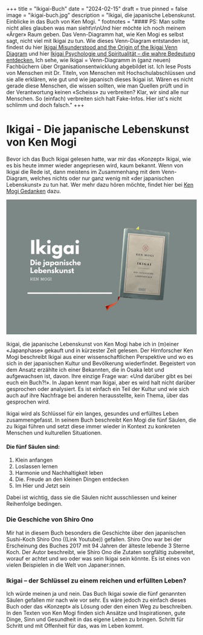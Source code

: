 +++
title = "Ikigai-Buch"
date = "2024-02-15"
draft = true
pinned = false
image = "ikigai-buch.jpg"
description = "Ikigai, die japanische Lebenskunst. Einblicke in das Buch von Ken Mogi. "
footnotes = "#### PS: Man sollte nicht alles glauben was man sieht\n\nUnd hier möchte ich noch meinem «Ärger» Raum geben. Das Venn-Diagramm hat, wie Ken Mogi es selbst sagt, nicht viel mit Ikigai zu tun. Wie dieses Venn-Diagram entstanden ist, findest du hier [Ikigai Misunderstood and the Origin of the Ikigai Venn Diagram](https://ikigaitribe.com/ikigai/ikigai-misunderstood/) und hier [Ikigai Psychologie und Spiritualität – die wahre Bedeutung entdecken.](https://finde-zukunft.de/blog/ikigai-psychologie-und-spiritualitaet) Ich sehe, wie Ikigai = Venn-Diagramm in (ganz neuen) Fachbüchern über Organisationsentwicklung abgebildet ist. Ich lese Posts von Menschen mit Dr. Titeln, von Menschen mit Hochschulabschlüssen und sie alle erklären, wie gut und wie japanisch dieses Ikigai ist. Wären es nicht gerade diese Menschen, die wissen sollten, wie man Quellen prüft und in der Verantwortung keinen «Scheiss» zu verbreiten? Klar, wir sind alle nur Menschen. So (einfach) verbreiten sich halt Fake-Infos. Hier ist's nicht schlimm und doch falsch."
+++
# Ikigai - Die japanische Lebenskunst von Ken Mogi

Bevor ich das Buch Ikigai gelesen hatte, war mir das «Konzept» Ikigai, wie es bis heute immer wieder angepriesen wird, kaum bekannt. Wenn von Ikigai die Rede ist, dann meistens im Zusammenhang mit dem Venn-Diagram, welches nichts oder nur ganz wenig mit «der japanischen Lebenskunst» zu tun hat. Wer mehr dazu hören möchte, findet hier bei [Ken Mogi Gedanken](https://www.youtube.com/watch?v=a_2RIydy_NQ) dazu. 

![](ikigai-buch.jpg)

Ikigai, die japanische Lebenskunst von Ken Mogi habe ich in (m)einer «Japanphase» gekauft und in kürzester Zeit gelesen. Der Hirnforscher Ken Mogi beschreibt Ikigai aus einer wissenschaftlichen Perspektive und wo es sich in der japanischen Kultur und Bevölkerung wiederfindet. Begeistert von dem Ansatz erzählte ich einer Bekannten, die in Osaka lebt und aufgewachsen ist, davon. Ihre einzige Frage war: «Und darüber gibt es bei euch ein Buch?!». In Japan kennt man Ikigai, aber es wird halt nicht darüber gesprochen oder analysiert. Es ist einfach ein Teil der Kultur und wie sich auch auf ihre Nachfrage bei anderen herausstellte, kein Thema, über das gesprochen wird. 

Ikigai wird als Schlüssel für ein langes, gesundes und erfülltes Leben zusammengefasst. In seinem Buch beschreibt Ken Mogi die fünf Säulen, die zu Ikigai führen und setzt diese immer wieder in Kontext zu konkreten Menschen und kulturellen Situationen. 

#### Die fünf Säulen sind: 

1. Klein anfangen
2. Loslassen lernen
3. Harmonie und Nachhaltigkeit leben
4. Die. Freude an den kleinen Dingen entdecken
5. Im Hier und Jetzt sein

Dabei ist wichtig, dass sie die Säulen nicht ausschliessen und keiner Reihenfolge bedingen. 

### Die Geschiche von Shiro Ono

Mir hat in diesem Buch besonders die Geschichte über den japanischen Sushi-Koch Shiro Ono ((Link Youtube)) gefallen. Shiro Ono war bei der Erscheinung des Buches 2017 mit 94 Jahren der älteste lebende 3 Sterne Koch. Der Autor beschreibt, wie Shiro Ono die Zutaten sorgfältig zubereitet, worauf er achtet und wo oder was sein Ikigai sein könnte. Es ist eines von vielen Beispielen in die Welt von Japaner:innen. 

### **Ikigai – der Schlüssel zu einem reichen und erfüllten Leben?**

Ich würde meinen ja und nein. Das Buch Ikigai sowie die fünf genannten Säulen gefallen mir nach wie vor sehr. Es wäre jedoch zu einfach dieses Buch oder das «Konzept» als Lösung oder den einen Weg zu beschreiben. In den Texten von Ken Mogi finden sich Ansätze und Inspirationen, gute Dinge, Sinn und Gesundheit in das eigene Leben zu bringen. Schritt für Schritt und mit Offenheit für das, was im Leben kommt.